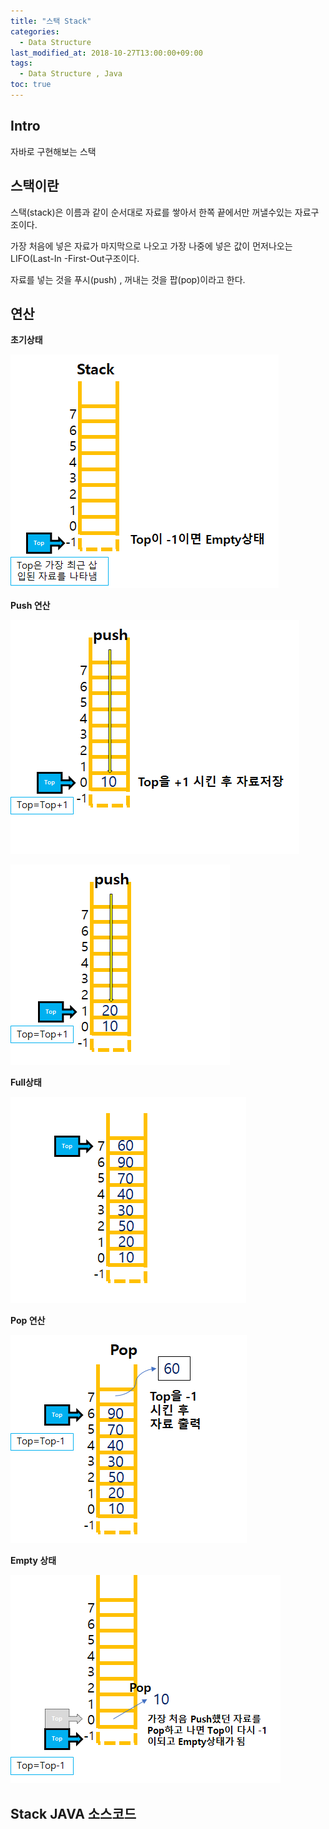 ```yaml
---
title: "스택 Stack"
categories: 
  - Data Structure
last_modified_at: 2018-10-27T13:00:00+09:00
tags: 
  - Data Structure , Java
toc: true
---
```


## Intro

자바로 구현해보는 스택


## 스택이란

스택(stack)은 이름과 같이 순서대로 자료를 쌓아서 한쪽 끝에서만 꺼낼수있는 자료구조이다.

가장 처음에 넣은 자료가 마지막으로 나오고 가장 나중에 넣은 값이 먼저나오는 LIFO(Last-In -First-Out구조이다.

자료를 넣는 것을 푸시(push) , 꺼내는 것을 팝(pop)이라고 한다.


## 연산

**초기상태**

![stack](https://github.com/lesslate/lesslate.github.io/blob/master/assets/img/DataStructure/Stack/stack1.png?raw=true)

**Push 연산**

![stack2](https://github.com/lesslate/lesslate.github.io/blob/master/assets/img/DataStructure/Stack/push.png?raw=true)

![stack3](https://github.com/lesslate/lesslate.github.io/blob/master/assets/img/DataStructure/Stack/push2.png?raw=true)

**Full상태**

![stack4](https://github.com/lesslate/lesslate.github.io/blob/master/assets/img/DataStructure/Stack/full.png?raw=true)

**Pop 연산**

![stack5](https://github.com/lesslate/lesslate.github.io/blob/master/assets/img/DataStructure/Stack/pop.png?raw=true)

**Empty 상태**

![stack6](https://github.com/lesslate/lesslate.github.io/blob/master/assets/img/DataStructure/Stack/empty.png?raw=true)


## Stack JAVA 소스코드

